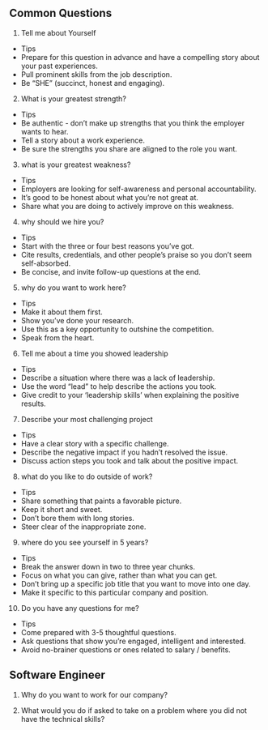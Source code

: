 ## Common Questions

 1. Tell me about Yourself
    
  - Tips
- Prepare for this question in advance and have a compelling story about your past experiences.
- Pull prominent skills from the job description.
- Be “SHE” (succinct, honest and engaging).
 
 2. What is your greatest strength?
 
 - Tips
- Be authentic - don’t make up strengths that you think the employer wants to hear.
- Tell a story about a work experience.
- Be sure the strengths you share are aligned to the role you want.
 
 3. what is your greatest weakness?
 
 - Tips
- Employers are looking for self-awareness and personal accountability.
- It’s good to be honest about what you’re not great at.
- Share what you are doing to actively improve on this weakness.
 
 4. why should we hire you?
 
 - Tips
- Start with the three or four best reasons you’ve got.
- Cite results, credentials, and other people’s praise so you don’t seem self-absorbed.
- Be concise, and invite follow-up questions at the end.
 
 
 5. why do you want to work here?

- Tips
- Make it about them first.
- Show you’ve done your research.
- Use this as a key opportunity to outshine the competition.
- Speak from the heart.


6. Tell me about a time you showed leadership
 
 - Tips
- Describe a situation where there was a lack of leadership.
- Use the word “lead” to help describe the actions you took.
- Give credit to your ‘leadership skills’ when explaining the positive results.
 
 
 7. Describe your most challenging project
 
 - Tips
- Have a clear story with a specific challenge.
- Describe the negative impact if you hadn’t resolved the issue.
- Discuss action steps you took and talk about the positive impact.
 
 8. what do you like to do outside of work?
 
 - Tips
- Share something that paints a favorable picture.
- Keep it short and sweet.
- Don’t bore them with long stories.
- Steer clear of the inappropriate zone.
 
 
 9. where do you see yourself in 5 years?
 
 - Tips
- Break the answer down in two to three year chunks.
- Focus on what you can give, rather than what you can get.
- Don’t bring up a specific job title that you want to move into one day.
- Make it specific to this particular company and position.
 
 
 10. Do you have any questions for me?

 - Tips
- Come prepared with 3-5 thoughtful questions.
- Ask questions that show you’re engaged, intelligent and interested.
- Avoid no-brainer questions or ones related to salary / benefits.


## Software Engineer

  1. Why do you want to work for our company?

  2. What would you do if asked to take on a problem where you did not have the technical skills?
